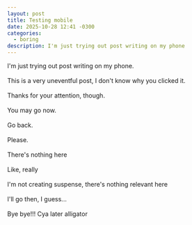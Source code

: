 ```yaml
---
layout: post
title: Testing mobile
date: 2025-10-28 12:41 -0300
categories:
  - boring
description: I'm just trying out post writing on my phone
---
```

I'm just trying out post writing on my phone.
<br>  
This is a very uneventful post, I don't know why you clicked it.
<br>  
Thanks for your attention, though.
<br>  
You may go now.
<br>  
Go back.
<br>  
Please.
<br>  
There's nothing here
<br>  
Like, really
<br>  
I'm not creating suspense, there's nothing relevant here
<br>  
I'll go then, I guess...
<br>  
Bye bye!!! Cya later alligator 